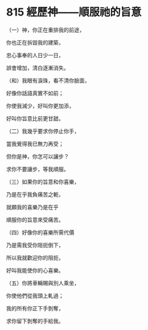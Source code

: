 # 815 經歷神——順服祂的旨意

（一）神，你正在重排我的前途，

你也正在拆毀我的建築，

忠心事奉的人日少一日，

誤會增加，清白逐漸消失。

（和）我眼有淚珠，看不清你臉面，

好像你話語真實不如前；

你使我減少，好叫你更加添，

好叫你旨意比前更甘甜。

（二）我幾乎要求你停止你手，

當我覺得我已無力再受；

但你是神，你怎可以讓步？

求你不要讓步，等我順服。

（三）如果你的旨意和你喜樂，

乃是在乎我負痛苦之軛，

就願我的喜樂乃是在乎

順服你的旨意來受痛苦。

（四）好像你的喜樂所需代價

乃是需我受你阻扼倒下，

所以我就歡迎你的阻扼，

好叫我能使你的心喜樂。

（五）你將車輛賜與別人乘坐，

你使他們從我頭上軋過；

我的所有你正下手剝奪，

求你留下剝奪的手給我。

